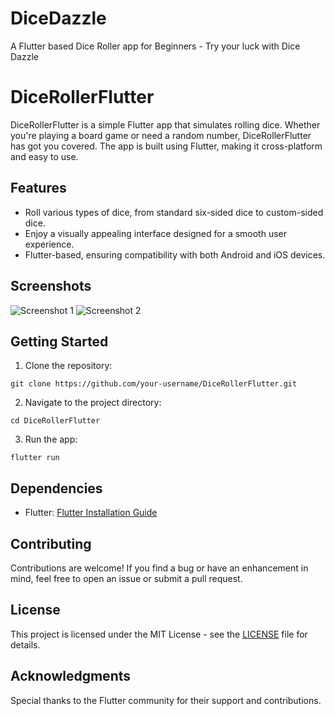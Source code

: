 # DiceDazzle
A Flutter based Dice Roller app for Beginners - Try your luck with Dice Dazzle

<!DOCTYPE html>
<html lang="en">
<head>
    <meta charset="UTF-8">
    <meta name="viewport" content="width=device-width, initial-scale=1.0">
    <title>DiceRollerFlutter</title>
</head>
<body>

<h1>DiceRollerFlutter</h1>

<p>DiceRollerFlutter is a simple Flutter app that simulates rolling dice. Whether you're playing a board game or need a random number, DiceRollerFlutter has got you covered. The app is built using Flutter, making it cross-platform and easy to use.</p>

<h2>Features</h2>

<ul>
    <li>Roll various types of dice, from standard six-sided dice to custom-sided dice.</li>
    <li>Enjoy a visually appealing interface designed for a smooth user experience.</li>
    <li>Flutter-based, ensuring compatibility with both Android and iOS devices.</li>
</ul>

<h2>Screenshots</h2>

<img src="path/to/screenshot1.png" alt="Screenshot 1">
<img src="path/to/screenshot2.png" alt="Screenshot 2">

<h2>Getting Started</h2>

<ol>
    <li>Clone the repository:</li>
</ol>

<pre><code>git clone https://github.com/your-username/DiceRollerFlutter.git
</code></pre>

<ol start="2">
    <li>Navigate to the project directory:</li>
</ol>

<pre><code>cd DiceRollerFlutter
</code></pre>

<ol start="3">
    <li>Run the app:</li>
</ol>

<pre><code>flutter run
</code></pre>

<h2>Dependencies</h2>

<ul>
    <li>Flutter: <a href="https://flutter.dev/docs/get-started/install">Flutter Installation Guide</a></li>
</ul>

<h2>Contributing</h2>

<p>Contributions are welcome! If you find a bug or have an enhancement in mind, feel free to open an issue or submit a pull request.</p>

<h2>License</h2>

<p>This project is licensed under the MIT License - see the <a href="LICENSE">LICENSE</a> file for details.</p>

<h2>Acknowledgments</h2>

<p>Special thanks to the Flutter community for their support and contributions.</p>

</body>
</html>

